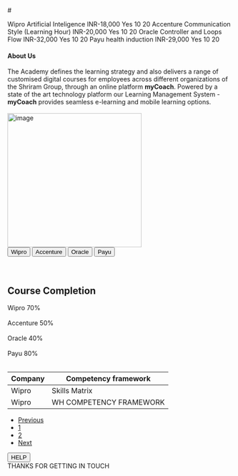 #</thead>
<tbody>
<tr>
<td>Wipro</td>
<td>Artificial Inteligence</td>
<td>INR-18,000</td>
<td>Yes</td>
<td>10</td>
<td>20</td>
</tr>
<tr>
<td>Accenture</td>
<td>Communication Style (Learning Hour)</td>
<td>INR-20,000</td>
<td>Yes</td>
<td>10</td>
<td>20</td>
</tr>
<tr>
<td>Oracle</td>
<td>Controller and Loops Flow</td>
<td>INR-32,000</td>
<td>Yes</td>
<td>10</td>
<td>20</td>
</tr><tr>
<td>Payu</td>
<td>health induction</td>
<td>INR-29,000</td>
<td>Yes</td>
<td>10</td>
<td>20</td>
</tr>
</tbody>
</table>
<h4>About Us</h4>
<div class="about-img-content">
	 The Academy defines the learning strategy and also delivers a range of customised digital courses for employees across different organizations of the Shriram Group, through an online platform <strong>myCoach</strong>. Powered by a state of the art technology platform our Learning Management System - <strong>myCoach</strong> provides  seamless  e-learning and mobile learning options. <br><br>
</div>
<img src="images/course1.jpg" class="thumbnail" alt="image" height="300" width="300">
<div class="btn-group">
  <button type="button" class="btn btn-primary">Wipro</button>
  <button type="button" class="btn btn-primary">Accenture</button>
  <button type="button" class="btn btn-primary">Oracle</button>
  <button type="button" class="btn btn-primary">Payu</button>
</div>
<br>
<br>
<h2>Course Completion</h2>
<div class="progress">
  <div class="progress-bar" style="width:70%">Wipro 70%</div>
</div>
<br>
<div class="progress">
  <div class="progress-bar" style="width:50%">Accenture 50%</div>
</div>
<br>
<div class="progress">
  <div class="progress-bar" style="width:40%">Oracle 40%</div>
</div>
<br>
<div class="progress">
  <div class="progress-bar" style="width:80%">Payu 80%</div>
</div>
<br>
<div class="table-responsive">
<table class="table table-bordered table-success table-striped table-hover" width="95%">
<thead>
<tr>
<th>Company</th>
<th>Competency framework</th>

</tr>
</thead>
<tbody><tr class="">
<td>Wipro</td>
<td>Skills Matrix</td>

</tr>
<tr class="lastrow">
<td>Wipro</td>
<td>WH COMPETENCY FRAMEWORK</td>

</tr>
</tbody>
</table>
</div>
<ul class="pagination">
  <li class="page-item"><a class="page-link" href="#">Previous</a></li>
  <li class="page-item"><a class="page-link" href="#">1</a></li>
  <li class="page-item"><a class="page-link" href="#">2</a></li>
  <li class="page-item"><a class="page-link" href="#">Next</a></li>
</ul>
</div>
<button type="button" class="btn btn-success" data-bs-toggle="collapse" data-bs-target="#demo" >HELP</button>
<div id="demo" class="collapse">
THANKS FOR GETTING IN TOUCH
</div>	
	
